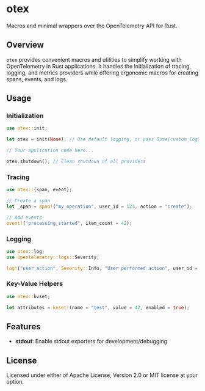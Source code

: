 # otex

Macros and minimal wrappers over the OpenTelemetry API for Rust.

## Overview

`otex` provides convenient macros and utilities to simplify working with OpenTelemetry in Rust applications. It handles the initialization of tracing, logging, and metrics providers while offering ergonomic macros for creating spans, events, and logs.

## Usage

### Initialization

```rust
use otex::init;

let otex = init(None); // Use default logging, or pass Some(custom_logger)

// Your application code here...

otex.shutdown(); // Clean shutdown of all providers
```

### Tracing

```rust
use otex::{span, event};

// Create a span
let _span = span!("my_operation", user_id = 123, action = "create");

// Add events
event!("processing_started", item_count = 42);
```

### Logging

```rust
use otex::log;
use opentelemetry::logs::Severity;

log!("user_action", Severity::Info, "User performed action", user_id = 123);
```

### Key-Value Helpers

```rust
use otex::kvset;

let attributes = kvset!(name = "test", value = 42, enabled = true);
```

## Features

- **stdout**: Enable stdout exporters for development/debugging

## License

Licensed under either of Apache License, Version 2.0 or MIT license at your option.
